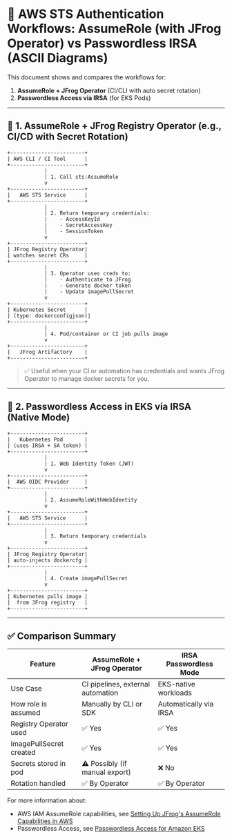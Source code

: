 # 🔄 AWS STS Authentication Workflows: AssumeRole (with JFrog Operator) vs Passwordless IRSA (ASCII Diagrams)

This document shows and compares the workflows for:

1. **AssumeRole + JFrog Operator** (CI/CLI with auto secret rotation)
2. **Passwordless Access via IRSA** (for EKS Pods)

---

## 🔐 1. AssumeRole + JFrog Registry Operator (e.g., CI/CD with Secret Rotation)

```text
+------------------------+
| AWS CLI / CI Tool      |
+------------------------+
            |
            | 1. Call sts:AssumeRole
            v
+------------------------+
|   AWS STS Service      |
+------------------------+
            |
            | 2. Return temporary credentials:
            |    - AccessKeyId
            |    - SecretAccessKey
            |    - SessionToken
            v
+------------------------+
| JFrog Registry Operator|
| watches secret CRs     |
+------------------------+
            |
            | 3. Operator uses creds to:
            |    - Authenticate to JFrog
            |    - Generate docker token
            |    - Update imagePullSecret
            v
+------------------------+
| Kubernetes Secret      |
| (type: dockerconfigjson)|
+------------------------+
            |
            | 4. Pod/container or CI job pulls image
            v
+------------------------+
|   JFrog Artifactory    |
+------------------------+
```

> ✅ Useful when your CI or automation has credentials and wants JFrog Operator to manage docker secrets for you.

---

## 🔐 2. Passwordless Access in EKS via IRSA (Native Mode)

```text
+------------------------+
|   Kubernetes Pod       |
| (uses IRSA + SA token) |
+------------------------+
            |
            | 1. Web Identity Token (JWT)
            v
+------------------------+
|  AWS OIDC Provider     |
+------------------------+
            |
            | 2. AssumeRoleWithWebIdentity
            v
+------------------------+
|   AWS STS Service      |
+------------------------+
            |
            | 3. Return temporary credentials
            v
+------------------------+
| JFrog Registry Operator|
| auto-injects dockercfg |
+------------------------+
            |
            | 4. Create imagePullSecret
            v
+------------------------+
| Kubernetes pulls image |
|  from JFrog registry   |
+------------------------+
```

---

## ✅ Comparison Summary

| Feature                   | AssumeRole + JFrog Operator       | IRSA Passwordless Mode         |
|---------------------------|-----------------------------------|-------------------------------|
| Use Case                  | CI pipelines, external automation | EKS-native workloads          |
| How role is assumed       | Manually by CLI or SDK            | Automatically via IRSA        |
| Registry Operator used    | ✅ Yes                             | ✅ Yes                         |
| imagePullSecret created   | ✅ Yes                             | ✅ Yes                         |
| Secrets stored in pod     | ⚠️ Possibly (if manual export)     | ❌ No                          |
| Rotation handled          | ✅ By Operator                     | ✅ By Operator                 |

For more information about:
- AWS IAM AssumeRole capabilities, see [Setting Up JFrog's AssumeRole Capabilities in AWS](https://jfrog.com/help/r/setting-up-jfrog-s-assumerole-capabilities-in-aws/artifactory-setting-up-jfrog-s-assumerole-capabilities-in-aws)
- Passwordless Access, see [Passwordless Access for Amazon EKS](https://jfrog.com/help/r/jfrog-installation-setup-documentation/passwordless-access-for-amazon-eks)
